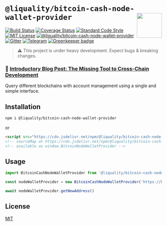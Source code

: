# `@liquality/bitcoin-cash-node-wallet-provider` <img align="right" src="https://raw.githubusercontent.com/liquality/chainabstractionlayer/master/liquality-logo.png" height="80px" />

[![Build Status](https://travis-ci.com/liquality/chainabstractionlayer.svg?branch=master)](https://travis-ci.com/liquality/chainabstractionlayer)
[![Coverage Status](https://coveralls.io/repos/github/liquality/chainabstractionlayer/badge.svg?branch=master)](https://coveralls.io/github/liquality/chainabstractionlayer?branch=master)
[![Standard Code Style](https://img.shields.io/badge/codestyle-standard-brightgreen.svg)](https://github.com/standard/standard)
[![MIT License](https://img.shields.io/badge/license-MIT-brightgreen.svg)](../../LICENSE.md)
[![@liquality/bitcoin-cash-node-wallet-provider](https://img.shields.io/npm/dt/@liquality/bitcoin-cash-node-wallet-provider.svg)](https://npmjs.com/package/@liquality/bitcoin-cash-node-wallet-provider)
[![Gitter](https://img.shields.io/gitter/room/liquality/Lobby.svg)](https://gitter.im/liquality/Lobby?source=orgpage)
[![Telegram](https://img.shields.io/badge/chat-on%20telegram-blue.svg)](https://t.me/Liquality) [![Greenkeeper badge](https://badges.greenkeeper.io/liquality/chainabstractionlayer.svg)](https://greenkeeper.io/)

> :warning: This project is under heavy development. Expect bugs & breaking changes.

### :pencil: [Introductory Blog Post: The Missing Tool to Cross-Chain Development](https://medium.com/liquality/the-missing-tool-to-cross-chain-development-2ebfe898efa1)

Query different blockchains with account management using a single and simple interface.

## Installation

```bash
npm i @liquality/bitcoin-cash-node-wallet-provider
```

or

```html
<script src="https://cdn.jsdelivr.net/npm/@liquality/bitcoin-cash-node-wallet-provider@0.2.3/dist/bitcoin-cash-node-wallet-provider.min.js"></script>
<!-- sourceMap at https://cdn.jsdelivr.net/npm/@liquality/bitcoin-cash-node-wallet-provider@0.2.3/dist/bitcoin-cash-node-wallet-provider.min.js.map -->
<!-- available as window.BitcoinNodeWalletProvider -->
```

## Usage

```js
import BitcoinCashNodeWalletProvider from '@liquality/bitcoin-cash-node-wallet-provider'

const nodeWalletProvider = new BitcoinCashNodeWalletProvider('https://bitcoin.local', 'username', 'password')

await nodeWalletProvider.getNewAddress()
```

## License

[MIT](../../LICENSE.md)
